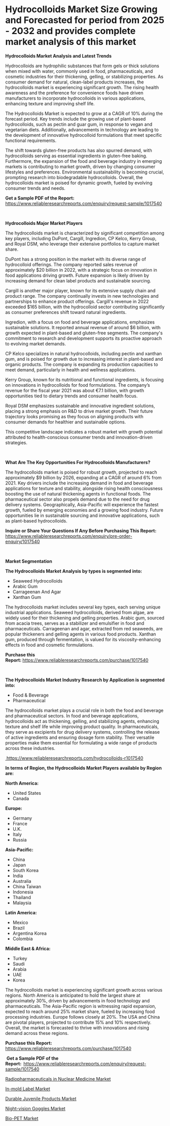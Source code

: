 <p><h1>Hydrocolloids Market Size Growing and Forecasted for period from 2025 - 2032 and provides complete market analysis of this market</h1></p><p><strong>Hydrocolloids Market Analysis and Latest Trends</strong></p>
<p><p>Hydrocolloids are hydrophilic substances that form gels or thick solutions when mixed with water, commonly used in food, pharmaceuticals, and cosmetic industries for their thickening, gelling, or stabilizing properties. As consumer demand for natural, clean-label products increases, the hydrocolloids market is experiencing significant growth. The rising health awareness and the preference for convenience foods have driven manufacturers to incorporate hydrocolloids in various applications, enhancing texture and improving shelf life.</p><p>The Hydrocolloids Market is expected to grow at a CAGR of 10% during the forecast period. Key trends include the growing use of plant-based hydrocolloids, such as pectin and guar gum, in response to vegan and vegetarian diets. Additionally, advancements in technology are leading to the development of innovative hydrocolloid formulations that meet specific functional requirements. </p><p>The shift towards gluten-free products has also spurred demand, with hydrocolloids serving as essential ingredients in gluten-free baking. Furthermore, the expansion of the food and beverage industry in emerging markets is contributing to market growth, driven by changing consumer lifestyles and preferences. Environmental sustainability is becoming crucial, prompting research into biodegradable hydrocolloids. Overall, the hydrocolloids market is poised for dynamic growth, fueled by evolving consumer trends and needs.</p></p>
<p><strong>Get a Sample PDF of the Report:&nbsp;</strong> <a href="https://www.reliableresearchreports.com/enquiry/request-sample/1017540?utm_campaign=33&utm_medium=2&utm_source=Github&utm_content=ia&utm_term=21032025&utm_id=hydrocolloids">https://www.reliableresearchreports.com/enquiry/request-sample/1017540</a></p>
<p>&nbsp;</p>
<p><strong>Hydrocolloids Major Market Players</strong></p>
<p><p>The hydrocolloids market is characterized by significant competition among key players, including DuPont, Cargill, Ingredion, CP Kelco, Kerry Group, and Royal DSM, who leverage their extensive portfolios to capture market share.</p><p>DuPont has a strong position in the market with its diverse range of hydrocolloid offerings. The company reported sales revenue of approximately $20 billion in 2022, with a strategic focus on innovation in food applications driving growth. Future expansion is likely driven by increasing demand for clean label products and sustainable sourcing.</p><p>Cargill is another major player, known for its extensive supply chain and product range. The company continually invests in new technologies and partnerships to enhance product offerings. Cargill's revenue in 2022 exceeded $165 billion, with the hydrocolloid sector contributing significantly as consumer preferences shift toward natural ingredients.</p><p>Ingredion, with a focus on food and beverage applications, emphasizes sustainable solutions. It reported annual revenue of around $6 billion, with growth expected in plant-based and gluten-free segments. The company's commitment to research and development supports its proactive approach to evolving market demands.</p><p>CP Kelco specializes in natural hydrocolloids, including pectin and xanthan gum, and is poised for growth due to increasing interest in plant-based and organic products. The company is expanding its production capacities to meet demand, particularly in health and wellness applications.</p><p>Kerry Group, known for its nutritional and functional ingredients, is focusing on innovations in hydrocolloids for food formulations. The company’s revenue for the fiscal year 2021 was about €7.1 billion, with growth opportunities tied to dietary trends and consumer health focus.</p><p>Royal DSM emphasizes sustainable and innovative ingredient solutions, placing a strong emphasis on R&D to drive market growth. Their future trajectory looks promising as they focus on aligning products with consumer demands for healthier and sustainable options. </p><p>This competitive landscape indicates a robust market with growth potential attributed to health-conscious consumer trends and innovation-driven strategies.</p></p>
<p>&nbsp;</p>
<p><strong>What Are The Key Opportunities For Hydrocolloids Manufacturers?</strong></p>
<p><p>The hydrocolloids market is poised for robust growth, projected to reach approximately $9 billion by 2026, expanding at a CAGR of around 6% from 2021. Key drivers include the increasing demand in food and beverage applications for texture and stability, alongside rising health consciousness boosting the use of natural thickening agents in functional foods. The pharmaceutical sector also propels demand due to the need for drug delivery systems. Geographically, Asia-Pacific will experience the fastest growth, fueled by emerging economies and a growing food industry. Future opportunities lie in sustainable sourcing and innovative applications, such as plant-based hydrocolloids.</p></p>
<p><strong>Inquire or Share Your Questions If Any Before Purchasing This Report:</strong> <a href="https://www.reliableresearchreports.com/enquiry/pre-order-enquiry/1017540?utm_campaign=33&utm_medium=2&utm_source=Github&utm_content=ia&utm_term=21032025&utm_id=hydrocolloids">https://www.reliableresearchreports.com/enquiry/pre-order-enquiry/1017540</a></p>
<p>&nbsp;</p>
<p><strong>Market Segmentation</strong></p>
<p><strong>The Hydrocolloids Market Analysis by types is segmented into:</strong></p>
<p><ul><li>Seaweed Hydrocolloids</li><li>Arabic Gum</li><li>Carrageenan And Agar</li><li>Xanthan Gum</li></ul></p>
<p><p>The hydrocolloids market includes several key types, each serving unique industrial applications. Seaweed hydrocolloids, derived from algae, are widely used for their thickening and gelling properties. Arabic gum, sourced from acacia trees, serves as a stabilizer and emulsifier in food and pharmaceuticals. Carrageenan and agar, extracted from red seaweeds, are popular thickeners and gelling agents in various food products. Xanthan gum, produced through fermentation, is valued for its viscosity-enhancing effects in food and cosmetic formulations.</p></p>
<p><strong>Purchase this Report:&nbsp;</strong><a href="https://www.reliableresearchreports.com/purchase/1017540?utm_campaign=33&utm_medium=2&utm_source=Github&utm_content=ia&utm_term=21032025&utm_id=hydrocolloids">https://www.reliableresearchreports.com/purchase/1017540</a></p>
<p>&nbsp;</p>
<p><strong>The Hydrocolloids Market Industry Research by Application is segmented into:</strong></p>
<p><ul><li>Food & Beverage</li><li>Pharmaceutical</li></ul></p>
<p><p>The hydrocolloids market plays a crucial role in both the food and beverage and pharmaceutical sectors. In food and beverage applications, hydrocolloids act as thickening, gelling, and stabilizing agents, enhancing texture and shelf life while improving product quality. In pharmaceuticals, they serve as excipients for drug delivery systems, controlling the release of active ingredients and ensuring dosage form stability. Their versatile properties make them essential for formulating a wide range of products across these industries.</p></p>
<p><a href="https://www.reliableresearchreports.com/hydrocolloids-r1017540?utm_campaign=33&utm_medium=2&utm_source=Github&utm_content=ia&utm_term=21032025&utm_id=hydrocolloids">&nbsp;https://www.reliableresearchreports.com/hydrocolloids-r1017540</a></p>
<p><strong>In terms of Region, the Hydrocolloids Market Players available by Region are:</strong></p>
<p>
    <p> <strong> North America: </strong>
        <ul>
            <li>United States</li>
            <li>Canada</li>
        </ul>
        </p> 
    <p> <strong> Europe: </strong>
        <ul>
            <li>Germany</li>
            <li>France</li>
            <li>U.K.</li>
            <li>Italy</li>
            <li>Russia</li>
        </ul>
        </p> 
    <p> <strong> Asia-Pacific: </strong>
        <ul>
            <li>China</li>
            <li>Japan</li>
            <li>South Korea</li>
            <li>India</li>
            <li>Australia</li>
            <li>China Taiwan</li>
            <li>Indonesia</li>
            <li>Thailand</li>
            <li>Malaysia</li>
        </ul>
        </p> 
    <p> <strong> Latin America: </strong>
        <ul>
            <li>Mexico</li>
            <li>Brazil</li>
            <li>Argentina Korea</li>
            <li>Colombia</li>
        </ul>
        </p> 
    <p> <strong> Middle East & Africa: </strong>
        <ul>
            <li>Turkey</li>
            <li>Saudi</li>
            <li>Arabia</li>
            <li>UAE</li>
            <li>Korea</li>
        </ul>
    </p>
    </p>
<p><p>The hydrocolloids market is experiencing significant growth across various regions. North America is anticipated to hold the largest share at approximately 30%, driven by advancements in food technology and pharmaceuticals. The Asia-Pacific region is witnessing rapid expansion, expected to reach around 25% market share, fueled by increasing food processing industries. Europe follows closely at 20%. The USA and China are pivotal players, projected to contribute 15% and 10% respectively. Overall, the market is forecasted to thrive with innovations and rising demand across these regions.</p></p>
<p><strong>Purchase this Report: </strong><a href="https://www.reliableresearchreports.com/purchase/1017540?utm_campaign=33&utm_medium=2&utm_source=Github&utm_content=ia&utm_term=21032025&utm_id=hydrocolloids">https://www.reliableresearchreports.com/purchase/1017540</a></p>
<p>&nbsp;<strong>Get a Sample PDF of the Report:&nbsp;&nbsp;</strong><a href="https://www.reliableresearchreports.com/enquiry/request-sample/1017540?utm_campaign=33&utm_medium=2&utm_source=Github&utm_content=ia&utm_term=21032025&utm_id=hydrocolloids">https://www.reliableresearchreports.com/enquiry/request-sample/1017540</a></p>
<p><strong></strong></p>
<p><p><a href="https://github.com/ryanbell8967/Market-Research-Report-List-1/blob/main/radiopharmaceuticals-in-nuclear-medicine-market.md?utm_campaign=33&utm_medium=2&utm_source=Github&utm_content=ia&utm_term=21032025&utm_id=hydrocolloids">Radiopharmaceuticals in Nuclear Medicine Market</a></p><p><a href="https://github.com/castoriffic/Market-Research-Report-List-6/blob/main/in-mold-label-market.md?utm_campaign=33&utm_medium=2&utm_source=Github&utm_content=ia&utm_term=21032025&utm_id=hydrocolloids">In-mold Label Market</a></p><p><a href="https://github.com/mookiesville/Market-Research-Report-List-1/blob/main/durable-juvenile-products-market.md?utm_campaign=33&utm_medium=2&utm_source=Github&utm_content=ia&utm_term=21032025&utm_id=hydrocolloids">Durable Juvenile Products Market</a></p><p><a href="https://github.com/willjis/Market-Research-Report-List-1/blob/main/night-vision-goggles-market.md?utm_campaign=33&utm_medium=2&utm_source=Github&utm_content=ia&utm_term=21032025&utm_id=hydrocolloids">Night-vision Goggles Market</a></p><p><a href="https://github.com/yoshih12/Market-Research-Report-List-4/blob/main/bio-pet-market.md?utm_campaign=33&utm_medium=2&utm_source=Github&utm_content=ia&utm_term=21032025&utm_id=hydrocolloids">Bio-PET Market</a></p></p>